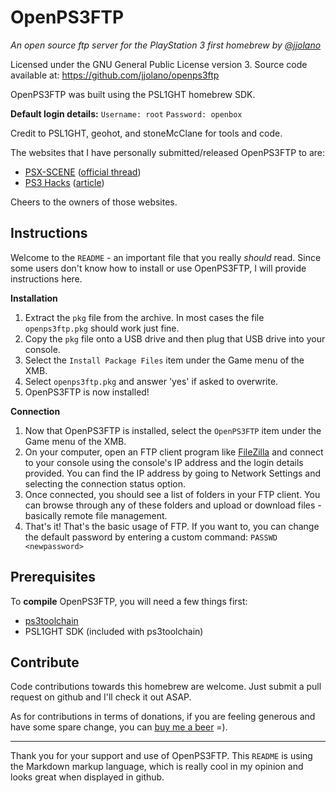 OpenPS3FTP
==========
*An open source ftp server for the PlayStation 3*
*first homebrew by [@jjolano](http://twitter.com/jjolano)*

Licensed under the GNU General Public License version 3.
Source code available at: https://github.com/jjolano/openps3ftp

OpenPS3FTP was built using the PSL1GHT homebrew SDK.

**Default login details:**
`Username: root` `Password: openbox`

Credit to PSL1GHT, geohot, and stoneMcClane for tools and code.

The websites that I have personally submitted/released OpenPS3FTP to are:

* [PSX-SCENE](http://www.psx-scene.com) ([official thread](http://psx-scene.com/forums/f149/openps3ftp-v1-2-a-79035/))
* [PS3 Hacks](http://www.ps3-hacks.com) ([article](http://www.ps3-hacks.com/2011/01/29/a-new-open-source-ps3-ftp-server-released/))

Cheers to the owners of those websites.

Instructions
-----------------
Welcome to the `README` - an important file that you really _should_ read.
Since some users don't know how to install or use OpenPS3FTP, I will provide instructions here.

**Installation**
1. Extract the `pkg` file from the archive. In most cases the file `openps3ftp.pkg` should work just fine.
2. Copy the `pkg` file onto a USB drive and then plug that USB drive into your console.
3. Select the `Install Package Files` item under the Game menu of the XMB.
4. Select `openps3ftp.pkg` and answer 'yes' if asked to overwrite.
5. OpenPS3FTP is now installed!

**Connection**
1. Now that OpenPS3FTP is installed, select the `OpenPS3FTP` item under the Game menu of the XMB.
2. On your computer, open an FTP client program like [FileZilla](http://filezilla-project.org/) and connect to your console using the console's IP address and the login details provided. You can find the IP address by going to Network Settings and selecting the connection status option.
3. Once connected, you should see a list of folders in your FTP client. You can browse through any of these folders and upload or download files - basically remote file management.
4. That's it! That's the basic usage of FTP. If you want to, you can change the default password by entering a custom command: `PASSWD <newpassword>`


Prerequisites
-------------------
To **compile** OpenPS3FTP, you will need a few things first:

* [ps3toolchain](https://github.com/ooPo/ps3toolchain)
* PSL1GHT SDK (included with ps3toolchain)


Contribute
---------------
Code contributions towards this homebrew are welcome. Just submit a pull request on github and I'll check it out ASAP.

As for contributions in terms of donations, if you are feeling generous and have some spare change, you can [buy me a beer](http://bit.ly/gmzGcI) =).

---------------------------------------
Thank you for your support and use of OpenPS3FTP.
This `README` is using the Markdown markup language, which is really cool in my opinion and looks great when displayed in github.
